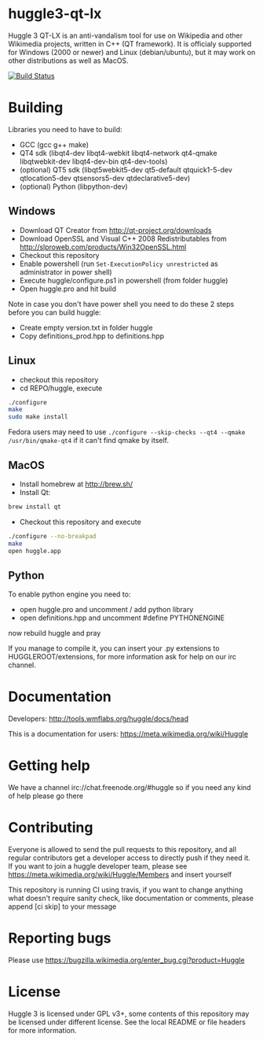 huggle3-qt-lx
=============

Huggle 3 QT-LX is an anti-vandalism tool for use on Wikipedia and other Wikimedia projects, written in C++ (QT framework).  It is officialy supported for Windows (2000 or newer) and Linux (debian/ubuntu), but it may work on other distributions as well as MacOS.

[![Build Status](https://travis-ci.org/huggle/huggle3-qt-lx.png?branch=master)](https://travis-ci.org/huggle/huggle3-qt-lx)

Building
=========

Libraries you need to have to build:
* GCC (gcc g++ make)
* QT4 sdk (libqt4-dev libqt4-webkit libqt4-network qt4-qmake libqtwebkit-dev libqt4-dev-bin qt4-dev-tools)
* (optional) QT5 sdk (libqt5webkit5-dev qt5-default qtquick1-5-dev qtlocation5-dev qtsensors5-dev qtdeclarative5-dev)
* (optional) Python (libpython-dev)

Windows
-------------

* Download QT Creator from http://qt-project.org/downloads
* Download OpenSSL and Visual C++ 2008 Redistributables from http://slproweb.com/products/Win32OpenSSL.html
* Checkout this repository
* Enable powershell (run `Set-ExecutionPolicy unrestricted` as administrator in power shell)
* Execute huggle/configure.ps1 in powershell (from folder huggle)
* Open huggle.pro and hit build

Note in case you don't have power shell you need to do these 2 steps before you can build huggle:

* Create empty version.txt in folder huggle
* Copy definitions_prod.hpp to definitions.hpp

Linux
-------------

* checkout this repository
* cd REPO/huggle, execute

```sh
./configure
make
sudo make install
```

Fedora users may need to use ```./configure --skip-checks --qt4 --qmake /usr/bin/qmake-qt4``` if it can't find qmake by itself.

MacOS
------------
* Install homebrew at http://brew.sh/
* Install Qt:
```sh
brew install qt
```
* Checkout this repository and execute
```sh
./configure --no-breakpad
make
open huggle.app
```

Python
------------
To enable python engine you need to:

* open huggle.pro and uncomment / add python library
* open definitions.hpp and uncomment #define PYTHONENGINE

now rebuild huggle and pray

If you manage to compile it, you can insert your .py extensions to HUGGLEROOT/extensions, for more
information ask for help on our irc channel.

Documentation
=============

Developers: http://tools.wmflabs.org/huggle/docs/head

This is a documentation for users: https://meta.wikimedia.org/wiki/Huggle

Getting help
=============

We have a channel irc://chat.freenode.org/#huggle so if you need any kind of help please go there

Contributing
=============

Everyone is allowed to send the pull requests to this repository, and all regular contributors
get a developer access to directly push if they need it. If you want to join a huggle
developer team, please see https://meta.wikimedia.org/wiki/Huggle/Members and insert yourself

This repository is running CI using travis, if you want to change anything what doesn't require
sanity check, like documentation or comments, please append [ci skip] to your message

Reporting bugs
===============
Please use https://bugzilla.wikimedia.org/enter_bug.cgi?product=Huggle

License
===============

Huggle 3 is licensed under GPL v3+, some contents of this repository may be licensed under
different license. See the local README or file headers for more information.
